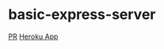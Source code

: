 # basic-express-server

[PR](https://github.com/401-JS-Mohammad-Zaareer/basic-express-server/pull/1)
[Heroku App](https://zaareer-basic-express-server.herokuapp.com/)